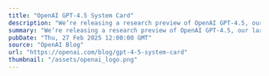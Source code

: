```yaml
---
title: "OpenAI GPT-4.5 System Card"
description: "We’re releasing a research preview of OpenAI GPT‑4.5, our largest and most knowledgeable model yet."
summary: "We’re releasing a research preview of OpenAI GPT‑4.5, our largest and most knowledgeable model yet."
pubDate: "Thu, 27 Feb 2025 12:00:00 GMT"
source: "OpenAI Blog"
url: "https://openai.com/blog/gpt-4-5-system-card"
thumbnail: "/assets/openai_logo.png"
---
```


